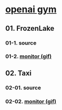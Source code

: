 # [openai gym](https://github.com/openai/gym)
## 01. FrozenLake
### 01-1. source
### 01-2. [monitor (gif)](frozenlake.md)

## 02. Taxi
### 02-01. source
### 02-02. [monitor (gif)](taxi.md)

